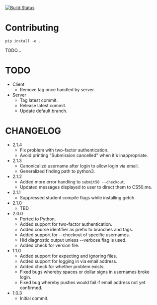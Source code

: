 [![Build Status](https://travis-ci.org/cs50/submit50.svg?branch=master)](https://travis-ci.org/cs50/submit50)

# Contributing

```
pip install -e .
```

TODO...

# TODO

* Client
    * Remove tag once handled by server.
* Server
    * Tag latest commit.
    * Release latest commit.
    * Update default branch.

# CHANGELOG

* 2.1.4
    * Fix problem with two-factor authentication.
    * Avoid printing "Submission cancelled" when it's inappropriate.
* 2.1.3
    * Canonicalizd username after login to allow login via email.
    * Generalized finding path to python3.
* 2.1.2
    * Added more error handling to `submit50 --checkout`.
    * Updated messages displayed to user to direct them to CS50.me.
* 2.1.1
    * Suppressed student compile flags while installing getch.
* 2.1.0
    * TBD
* 2.0.0
    * Ported to Python.
    * Added support for two-factor authentication.
    * Added course identifier as prefix to branches and tags.
    * Added support for --checkout of specific usernames.
    * Hid diagnostic output unless --verbose flag is used.
    * Added check for version file.
* 1.1.0
    * Added support for expecting and ignoring files.
    * Added support for logging in via email address.
    * Added check for whether problem exists.
    * Fixed bugs whereby spaces or dollar signs in usernames broke login.
    * Fixed bug whereby pushes would fail if email address not yet confirmed.
* 1.0.3
    * Initial commit.
